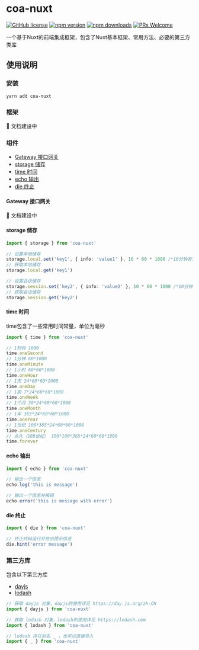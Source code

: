 # coa-nuxt

[![GitHub license](https://img.shields.io/badge/license-MIT-green.svg?style=flat-square)](LICENSE)
[![npm version](https://img.shields.io/npm/v/coa-nuxt.svg?style=flat-square)](https://www.npmjs.org/package/coa-nuxt)
[![npm downloads](https://img.shields.io/npm/dm/coa-nuxt.svg?style=flat-square)](http://npm-stat.com/charts.html?package=coa-nuxt)
[![PRs Welcome](https://img.shields.io/badge/PRs-welcome-brightgreen.svg?style=flat-square)](https://github.com/coajs/coa-nuxt/pulls)

一个基于Nuxt的前端集成框架，包含了Nuxt基本框架、常用方法、必要的第三方类库

## 使用说明

### 安装

```shell
yarn add coa-nuxt
```

### 框架

🚧 文档建设中

### 组件

- [Gateway 接口网关](#Gateway)
- [storage 储存](#storage)
- [time 时间](#time)
- [echo 输出](#echo)
- [die 终止](#die)

#### Gateway 接口网关

🚧 文档建设中

#### storage 储存

```typescript
import { storage } from 'coa-nuxt'

// 设置本地储存
storage.local.set('key1', { info: 'value1' }, 10 * 60 * 1000 /*10分钟有效期*/)
// 获取本地储存
storage.local.get('key1')

// 设置会话储存
storage.session.set('key2', { info: 'value2' }, 10 * 60 * 1000 /*10分钟有效期*/)
// 获取会话储存
storage.session.get('key2')
```

#### time 时间

time包含了一些常用时间常量，单位为毫秒

```typescript
import { time } from 'coa-nuxt'

// 1秒钟 1000
time.oneSecond
// 1分钟 60*1000
time.oneMinute
// 1小时 60*60*1000
time.oneHour
// 1天 24*60*60*1000
time.oneDay
// 1周 7*24*60*60*1000
time.oneWeek
// 1个月 30*24*60*60*1000
time.oneMonth
// 1年 365*24*60*60*1000
time.oneYear
// 1世纪 100*365*24*60*60*1000
time.oneCentury
// 永久（100世纪） 100*100*365*24*60*60*1000
time.forever
```

#### echo 输出

```typescript
import { echo } from 'coa-nuxt'

// 输出一个信息
echo.log('this is message')

// 输出一个信息并报错
echo.error('this is message with error')
```

#### die 终止

```typescript
import { die } from 'coa-nuxt'

// 终止代码运行并给出提示信息
die.hint('error message')
```

### 第三方库

包含以下第三方库

- [dayjs](https://day.js.org/zh-CN)
- [lodash](https://lodash.com)

```typescript
// 获取 dayjs 对象，dayjs的使用详见 https://day.js.org/zh-CN
import { dayjs } from 'coa-nuxt'

// 获取 lodash 对象，lodash的使用详见 https://lodash.com
import { lodash } from 'coa-nuxt'

// lodash 存在别名 _ ，也可以直接导入
import { _ } from 'coa-nuxt'

```